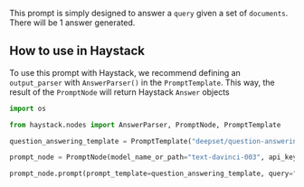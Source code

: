 This prompt is simply designed to answer a `query` given a set of `documents`. There will be 1 answer generated.

## How to use in Haystack
To use this prompt with Haystack, we recommend defining an `output_parser` with `AnswerParser()` in the `PromptTemplate`. This way, the result of the `PromptNode` will return Haystack `Answer` objects

```python
import os

from haystack.nodes import AnswerParser, PromptNode, PromptTemplate

question_answering_template = PromptTemplate("deepset/question-answering", output_shapers=AnswerParser())

prompt_node = PromptNode(model_name_or_path="text-davinci-003", api_key=os.environ.get("OPENAI_API_KEY"))

prompt_node.prompt(prompt_template=question_answering_template, query="YOUR_QUERY", documents="YOUR_DOCUMENTS")

```